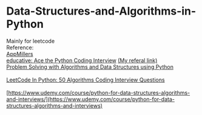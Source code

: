 # Data-Structures-and-Algorithms-in-Python
Mainly for leetcode<br/>
Reference:<br/>
[AppMillers](https://www.appmillers.com)<br/>
[educative: Ace the Python Coding Interview](https://www.educative.io/path/ace-python-coding-interview) [ (My referal link)](https://educative.io/signup?referralCode=chqzy99-RMxRqBVG70Y)<br/>
[Problem Solving with Algorithms and Data Structures using Python](https://runestone.academy/runestone/books/published/pythonds3/index.html)<br/>  
[LeetCode In Python: 50 Algorithms Coding Interview Questions](https://www.udemy.com/course/leetcode-in-python-50-algorithms-coding-interview-questions)<br/>  
[https://www.udemy.com/course/python-for-data-structures-algorithms-and-interviews/](https://www.udemy.com/course/python-for-data-structures-algorithms-and-interviews)


